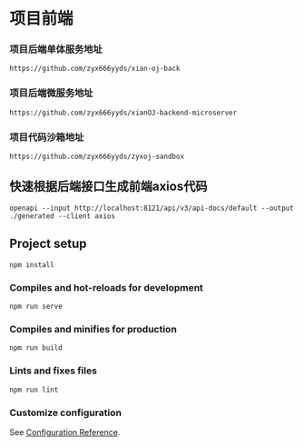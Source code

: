 # 项目前端

### 项目后端单体服务地址
```
https://github.com/zyx666yyds/xian-oj-back
```
### 项目后端微服务地址
```
https://github.com/zyx666yyds/xianOJ-backend-microserver
```
### 项目代码沙箱地址
```
https://github.com/zyx666yyds/zyxoj-sandbox
```



## 快速根据后端接口生成前端axios代码
```
openapi --input http://localhost:8121/api/v3/api-docs/default --output ./generated --client axios
```

## Project setup
```
npm install
```

### Compiles and hot-reloads for development
```
npm run serve
```

### Compiles and minifies for production
```
npm run build
```

### Lints and fixes files
```
npm run lint
```

### Customize configuration
See [Configuration Reference](https://cli.vuejs.org/config/).
